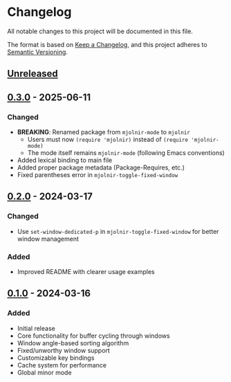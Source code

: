 # Changelog
All notable changes to this project will be documented in this file.

The format is based on [Keep a Changelog](https://keepachangelog.com/en/1.0.0/),
and this project adheres to [Semantic Versioning](https://semver.org/spec/v2.0.0.html).

## [Unreleased]

## [0.3.0] - 2025-06-11
### Changed
- **BREAKING**: Renamed package from `mjolnir-mode` to `mjolnir`
  - Users must now `(require 'mjolnir)` instead of `(require 'mjolnir-mode)`
  - The mode itself remains `mjolnir-mode` (following Emacs conventions)
- Added lexical binding to main file
- Added proper package metadata (Package-Requires, etc.)
- Fixed parentheses error in `mjolnir-toggle-fixed-window`

## [0.2.0] - 2024-03-17
### Changed
- Use `set-window-dedicated-p` in `mjolnir-toggle-fixed-window` for better window management

### Added
- Improved README with clearer usage examples

## [0.1.0] - 2024-03-16
### Added
- Initial release
- Core functionality for buffer cycling through windows
- Window angle-based sorting algorithm
- Fixed/unworthy window support
- Customizable key bindings
- Cache system for performance
- Global minor mode

[Unreleased]: https://github.com/b-vitamins/mjolnir/compare/v0.3.0...HEAD
[0.3.0]: https://github.com/b-vitamins/mjolnir/compare/v0.2.0...v0.3.0
[0.2.0]: https://github.com/b-vitamins/mjolnir/compare/v0.1.0...v0.2.0
[0.1.0]: https://github.com/b-vitamins/mjolnir/releases/tag/v0.1.0
